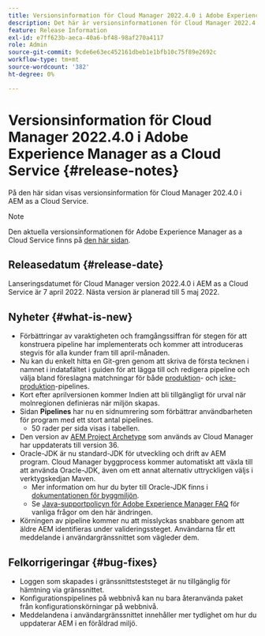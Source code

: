 ```yaml
---
title: Versionsinformation för Cloud Manager 2022.4.0 i Adobe Experience Manager as a Cloud Service
description: Det här är versionsinformationen för Cloud Manager 2022.4.0 i AEM as a Cloud Service.
feature: Release Information
exl-id: e7ff623b-aeca-40a6-bf48-98af270a4117
role: Admin
source-git-commit: 9cde6e63ec452161dbeb1e1bfb10c75f89e2692c
workflow-type: tm+mt
source-wordcount: '382'
ht-degree: 0%

---
```


# Versionsinformation för Cloud Manager 2022.4.0 i Adobe Experience Manager as a Cloud Service {#release-notes}

På den här sidan visas versionsinformation för Cloud Manager 202.4.0 i AEM as a Cloud Service.

>[!NOTE]
>
>Den aktuella versionsinformationen för Adobe Experience Manager as a Cloud Service finns på [den här sidan](/help/release-notes/release-notes-cloud/release-notes-current.md).

## Releasedatum {#release-date}

Lanseringsdatumet för Cloud Manager version 2022.4.0 i AEM as a Cloud Service är 7 april 2022. Nästa version är planerad till 5 maj 2022.

## Nyheter {#what-is-new}

* Förbättringar av varaktigheten och framgångssiffran för stegen för att konstruera pipeline har implementerats och kommer att introduceras stegvis för alla kunder fram till april-månaden.
* Nu kan du enkelt hitta en Git-gren genom att skriva de första tecknen i namnet i indatafältet i guiden för att lägga till och redigera pipeline och välja bland föreslagna matchningar för både [produktion](/help/implementing/cloud-manager/configuring-pipelines/configuring-production-pipelines.md)- och [icke-produktion](/help/implementing/cloud-manager/configuring-pipelines/configuring-non-production-pipelines.md)-pipelines.
* Kort efter aprilversionen kommer Indien att bli tillgängligt för urval när molnregionen definieras när miljön skapas.
* Sidan **Pipelines** har nu en sidnumrering som förbättrar användbarheten för program med ett stort antal pipelines.
   * 50 rader per sida visas i tabellen.
* Den version av [AEM Project Archetype](https://experienceleague.adobe.com/docs/experience-manager-core-components/using/developing/archetype/overview.html) som används av Cloud Manager har uppdaterats till version 36.
* Oracle-JDK är nu standard-JDK för utveckling och drift av AEM program. Cloud Manager byggprocess kommer automatiskt att växla till att använda Oracle-JDK, även om ett annat alternativ uttryckligen väljs i verktygskedjan Maven.
   * Mer information om hur du byter till Oracle-JDK finns i [dokumentationen för byggmiljön](/help/implementing/cloud-manager/getting-access-to-aem-in-cloud/build-environment-details.md#using-java-support).
   * Se [Java-supportpolicyn för Adobe Experience Manager FAQ](https://experienceleague.adobe.com/docs/experience-manager-65/assets/Java_Policy_for_Adobe_Experience_Manager.pdf) för vanliga frågor om den här ändringen.
* Körningen av pipeline kommer nu att misslyckas snabbare genom att äldre AEM identifieras under valideringssteget. Användarna får ett meddelande i användargränssnittet som vägleder dem.

## Felkorrigeringar {#bug-fixes}

* Loggen som skapades i gränssnittsteststeget är nu tillgänglig för hämtning via gränssnittet.
* Konfigurationspipelines på webbnivå kan nu bara återanvända paket från konfigurationskörningar på webbnivå.
* Meddelandena i användargränssnittet innehåller mer tydlighet om hur du uppdaterar AEM i en föråldrad miljö.
